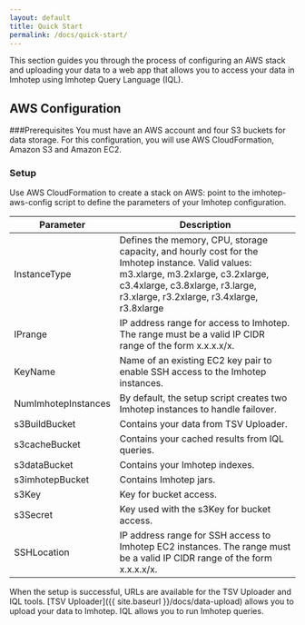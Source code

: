 ```yaml
---
layout: default
title: Quick Start
permalink: /docs/quick-start/
---
```


This section guides you through the process of configuring an AWS stack and uploading your data to a web app that allows you to access your data in Imhotep using Imhotep Query Language (IQL). 

## AWS Configuration

###Prerequisites
You must have an AWS account and four S3 buckets for data storage. For this configuration, you will use AWS CloudFormation, Amazon S3 and Amazon EC2.

### Setup
Use AWS CloudFormation to create a stack on AWS: point to the imhotep-aws-config script to define the parameters of your Imhotep configuration. 

| Parameter | Description |
| ------------- | --------- |
| InstanceType | Defines the memory, CPU, storage capacity, and hourly cost for the Imhotep instance. Valid values: m3.xlarge, m3.2xlarge, c3.2xlarge, c3.4xlarge, c3.8xlarge, r3.large, r3.xlarge, r3.2xlarge, r3.4xlarge, r3.8xlarge |
| IPrange | IP address range for access to Imhotep. The range must be a valid IP CIDR range of the form x.x.x.x/x. |
| KeyName | Name of an existing EC2 key pair to enable SSH access to the Imhotep instances. |
| NumImhotepInstances | By default, the setup script creates two Imhotep instances to handle failover. |
| s3BuildBucket | Contains your data from TSV Uploader. |
| s3cacheBucket | Contains your cached results from IQL queries. |
| s3dataBucket | Contains your Imhotep indexes. |
| s3imhotepBucket | Contains Imhotep jars. |
| s3Key | Key for bucket access. |
| s3Secret | Key used with the s3Key for bucket access. |
| SSHLocation | IP address range for SSH access to Imhotep EC2 instances. The range must be a valid IP CIDR range of the form x.x.x.x/x. |

When the setup is successful, URLs are available for the TSV Uploader and IQL tools.  [TSV Uploader]({{ site.baseurl }}/docs/data-upload) allows you to upload your data to Imhotep. IQL allows you to run Imhotep queries.
